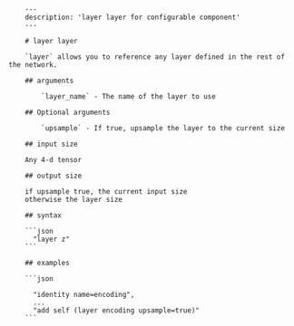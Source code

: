 
        ---
        description: 'layer layer for configurable component'
        ---

        # layer layer

        `layer` allows you to reference any layer defined in the rest of the network.

        ## arguments

            `layer_name` - The name of the layer to use

        ## Optional arguments

            `upsample` - If true, upsample the layer to the current size

        ## input size

        Any 4-d tensor

        ## output size

        if upsample true, the current input size
        otherwise the layer size

        ## syntax

        ```json
          "layer z"
        ```

        ## examples

        ```json

          "identity name=encoding",
          ...
          "add self (layer encoding upsample=true)"
        ```
    